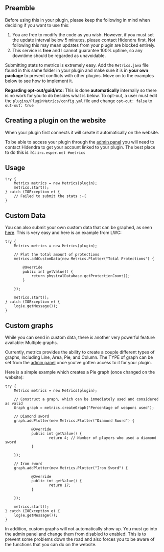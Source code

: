 ## Preamble

Before using this in your plugin, please keep the following in mind when deciding if you want to use this:

1. You are free to modify the code as you wish. However, if you must set the update interval below 5 minutes, please contact Hidendra first. Not following this may mean updates from your plugin are blocked entirely.
2. This service is **free** and I cannot guarantee 100% uptime, so any downtime should be regarded as unavoidable.

Submitting stats to metrics is extremely easy. Add the `Metrics.java` file found in this same folder in your plugin and make sure it is in **your own package** to prevent conflicts with other plugins. Move on to the examples below to see how to implement it.

**Regarding opt-out/guid/etc:** This is done **automatically** internally so there is no work for you to do besides what is below. To opt-out, a user must edit the `plugins/PluginMetrics/config.yml` file and change `opt-out: false` to `out-out: true`

## Creating a plugin on the website

When your plugin first connects it will create it automatically on the website.

To be able to access your plugin through the [admin panel](http://metrics.griefcraft.com/admin/) you will need to contact Hidendra to get your account linked to your plugin. The best place to do this is irc: `irc.esper.net #metrics`


## Usage

    try {
        Metrics metrics = new Metrics(plugin);
        metrics.start();
    } catch (IOException e) {
        // Failed to submit the stats :-(
    }

## Custom Data

You can also submit your own custom data that can be graphed, as seen [here](http://metrics.griefcraft.com/plugin/LWC). This is very easy and here is an example from LWC:

    try {
        Metrics metrics = new Metrics(plugin);

        // Plot the total amount of protections
        metrics.addCustomData(new Metrics.Plotter("Total Protections") {

            @Override
            public int getValue() {
                return physicalDatabase.getProtectionCount();
            }

        });

        metrics.start();
    } catch (IOException e) {
        log(e.getMessage());
    }

## Custom graphs

While you can send in custom data, there is another very powerful feature available: Multiple graphs.

Currently, metrics provides the ability to create a couple different types of graphs, including Line, Area, Pie, and Column. The TYPE of graph can be set from the [admin panel](http://metrics.griefcraft.com/admin/) once you've gotten access to it for your plugin.

Here is a simple example which creates a Pie graph (once changed on the website):

    try {
        Metrics metrics = new Metrics(plugin);

        // Construct a graph, which can be immediately used and considered as valid
        Graph graph = metrics.createGraph("Percentage of weapons used");

        // Diamond sword
        graph.addPlotter(new Metrics.Plotter("Diamond Sword") {

                @Override
                public int getValue() {
                        return 4; // Number of players who used a diamond sword
                }

        });

        // Iron sword
        graph.addPlotter(new Metrics.Plotter("Iron Sword") {

                @Override
                public int getValue() {
                        return 17;
                }

        });

        metrics.start();
    } catch (IOException e) {
        log(e.getMessage());
    }

In addition, custom graphs will not automatically show up. You must go into the admin panel and change them from disabled to enabled. This is to prevent some problems down the road and also forces you to be aware of the functions that you can do on the website.